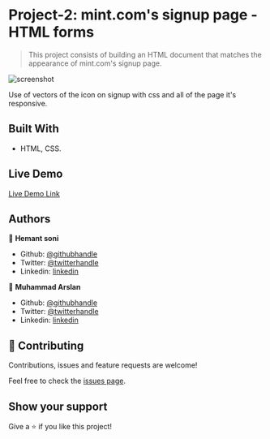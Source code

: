 # Project-2: mint.com's signup page  - HTML forms

> This project consists of building an HTML document that matches the appearance of mint.com's signup page.

![screenshot](./images/screenshot.png)

Use of vectors of the icon on signup with css and all of the page it's responsive.

## Built With

- HTML, CSS.
## Live Demo

[Live Demo Link]()

## Authors

👤 **Hemant soni**

- Github: [@githubhandle](https://github.com/hemant-soni-vst-au4)
- Twitter: [@twitterhandle](https://twitter.com/abdelperez11)
- Linkedin: [linkedin](https://www.linkedin.com/in/hemant-soni-97427b193/)

👤 **Muhammad Arslan**

- Github: [@githubhandle](https://github.com/arslanbisharat)
- Twitter: [@twitterhandle](https://twitter.com/arslan_bisharat)
- Linkedin: [linkedin](https://www.linkedin.com/in/muhammad-arslan)

## 🤝 Contributing

Contributions, issues and feature requests are welcome!

Feel free to check the [issues page]().

## Show your support

Give a ⭐️ if you like this project!

